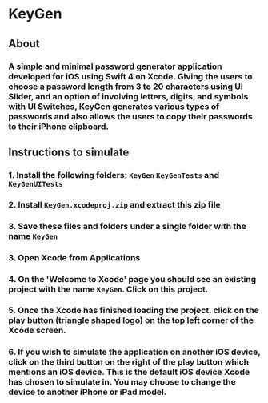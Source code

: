 # KeyGen

## About
### A simple and minimal password generator application developed for iOS using Swift 4 on Xcode. Giving the users to choose a password length from 3 to 20 characters using UI Slider, and an option of involving letters, digits, and symbols with UI Switches, KeyGen generates various types of passwords and also allows the users to copy their passwords to their iPhone clipboard.

## Instructions to simulate
###   1. Install the following folders: ```KeyGen``` ```KeyGenTests``` and ```KeyGenUITests```
###   2. Install ```KeyGen.xcodeproj.zip``` and extract this zip file
###   3. Save these files and folders under a single folder with the name ```KeyGen```
###   3. Open Xcode from Applications
###   4. On the 'Welcome to Xcode' page you should see an existing project with the name ```KeyGen```. Click on this project.
###   5. Once the Xcode has finished loading the project, click on the play button (triangle shaped logo) on the top left corner of the Xcode screen. 
###   6. If you wish to simulate the application on another iOS device, click on the third button on the right of the play button which mentions an iOS device. This is the default iOS device Xcode has chosen to simulate in. You may choose to change the device to another iPhone or iPad model.
